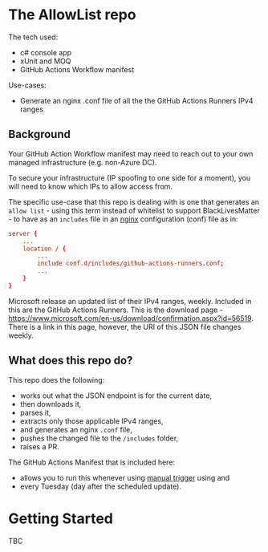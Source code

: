 # The AllowList repo

The tech used:
- c# console app
- xUnit and MOQ
- GitHub Actions Workflow manifest

Use-cases:
- Generate an nginx .conf file of all the the GitHub Actions Runners IPv4 ranges 
 
## Background

Your GitHub Action Workflow manifest may need to reach out to your own managed infrastructure (e.g. non-Azure DC).  

To secure your infrastructure (IP spoofing to one side for a moment), you will need to know which IPs to allow access from.

The specific use-case that this repo is dealing with is one that generates an `allow list` - using this term instead of whitelist to support BlackLivesMatter - to have as an `includes` file in an [nginx](https://www.nginx.com/resources/glossary/nginx/) configuration (conf) file as in:

```conf
server {
    ...    
    location / {
        ...
        include conf.d/includes/github-actions-runners.conf;   
        ...
    }
}
``` 

Microsoft release an updated list of their IPv4 ranges, weekly.  Included in this are the GitHub Actions Runners.  This is the download page - https://www.microsoft.com/en-us/download/confirmation.aspx?id=56519.  There is a link in this page, however, the URI of this JSON file changes weekly.

## What does this repo do?

This repo does the following:
 - works out what the JSON endpoint is for the current date, 
 - then downloads it, 
 - parses it, 
 - extracts only those applicable IPv4 ranges, 
 - and generates an nginx `.conf` file,
 - pushes the changed file to the `/includes` folder,
 - raises a PR.
 
The GitHub Actions Manifest that is included here:
 - allows you to run this whenever using [manual trigger](https://github.blog/changelog/2020-07-06-github-actions-manual-triggers-with-workflow_dispatch/) using and 
 - every Tuesday (day after the scheduled update).  

# Getting Started

TBC